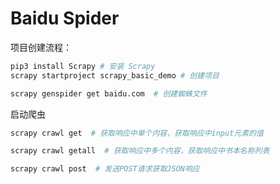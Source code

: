# Baidu Spider

项目创建流程：

```bash
pip3 install Scrapy # 安装 Scrapy
scrapy startproject scrapy_basic_demo # 创建项目

scrapy genspider get baidu.com  # 创建蜘蛛文件
```


启动爬虫

```bash
scrapy crawl get  # 获取响应中单个内容，获取响应中input元素的值

scrapy crawl getall  # 获取响应中多个内容，获取响应中书本名称列表

scrapy crawl post  # 发送POST请求获取JSON响应
```